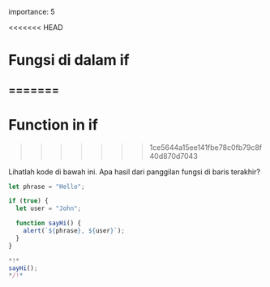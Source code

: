 importance: 5

<<<<<<< HEAD
# Fungsi di dalam if
=======
---
# Function in if
>>>>>>> 1ce5644a15ee141fbe78c0fb79c8f40d870d7043

Lihatlah kode di bawah ini. Apa hasil dari panggilan fungsi di baris terakhir?

```js run
let phrase = "Hello";

if (true) {
  let user = "John";

  function sayHi() {
    alert(`${phrase}, ${user}`);
  }
}

*!*
sayHi();
*/!*
```
